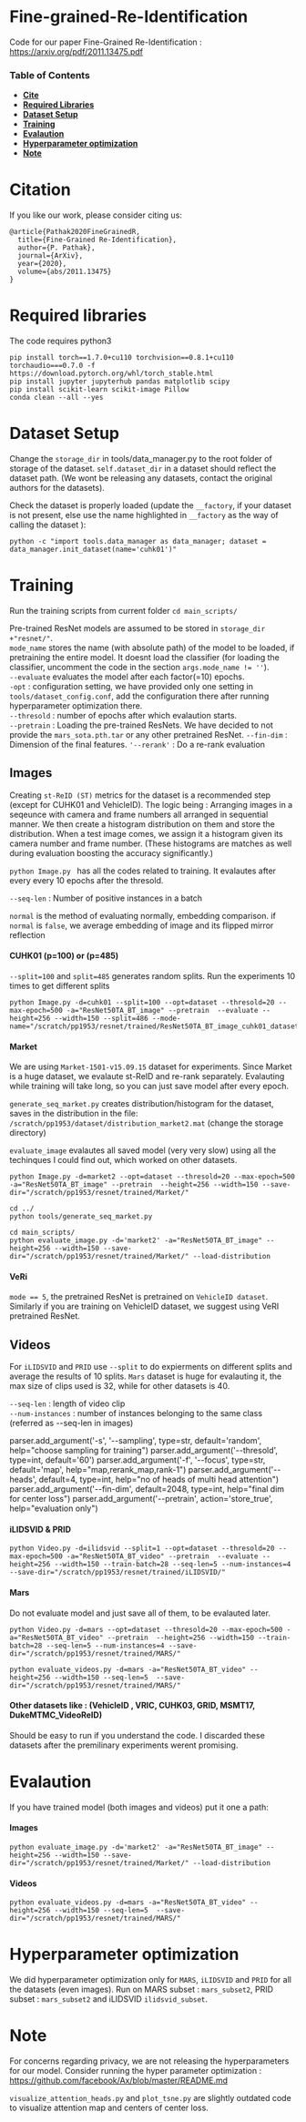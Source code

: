 # Fine-grained-Re-Identification
Code for our paper Fine-Grained Re-Identification  : https://arxiv.org/pdf/2011.13475.pdf


### Table of Contents 
* **[Cite](#Citation)**<br>  
* **[Required Libraries](#Required-libraries)**<br>
* **[Dataset Setup](#Dataset-Setup)**<br>  
* **[Training](#Training)**<br>  
* **[Evalaution](#Evalaution)**<br>  
* **[Hyperparameter optimization ](#Hyperparameter-optimization)**<br>  
* **[Note](#Note)**<br>




# Citation
If you like our work, please consider citing us: 

```
@article{Pathak2020FineGrainedR,
  title={Fine-Grained Re-Identification},
  author={P. Pathak},
  journal={ArXiv},
  year={2020},
  volume={abs/2011.13475}
}
```
# Required libraries 
The code requires python3 
```
pip install torch==1.7.0+cu110 torchvision==0.8.1+cu110 torchaudio===0.7.0 -f https://download.pytorch.org/whl/torch_stable.html
pip install jupyter jupyterhub pandas matplotlib scipy
pip install scikit-learn scikit-image Pillow
conda clean --all --yes
```
# Dataset Setup

Change the `storage_dir` in tools/data_manager.py to the root folder of storage of the dataset. 
`self.dataset_dir` in a dataset should reflect the dataset path. (We wont be releasing any datasets, contact the original authors for the datasets).

Check the dataset is properly loaded (update the `__factory`, if your dataset is not present, else use the name highlighted in `__factory` as the way of calling the dataset ): 

```
python -c "import tools.data_manager as data_manager; dataset = data_manager.init_dataset(name='cuhk01')"
```
 
# Training
Run the training scripts from current folder `cd main_scripts/`

Pre-trained ResNet models are assumed to be stored in `storage_dir +"resnet/"`.   
`mode_name` stores the name (with absolute path) of the model to be loaded, if pretraining the entire model. It doesnt load the classifier (for loading the classifier, uncomment the code in the section `args.mode_name != ''`).   
`--evaluate` evaluates the model after each factor(=10) epochs.   
`-opt` : configuration setting, we have provided only one setting in `tools/dataset_config.conf`, add the configuration there after running hyperparameter optimization there.  
`--thresold` : number of epochs after which evalaution starts.   
`--pretrain` : Loading the pre-trained ResNets. We have decided to not provide the `mars_sota.pth.tar` or any other pretrained ResNet. 
`--fin-dim` : Dimension of the final features. 
`'--rerank'` : Do a re-rank evaluation

## Images 
Creating `st-ReID (ST)` metrics for the dataset is a recommended step (except for CUHK01 and VehicleID). The logic being : Arranging images in a seqeunce with camera and frame numbers all arranged in sequential manner. We then create a histogram distribution on them and store the distribution. When a test image comes, we assign it a histogram given its camera number and frame number. (These histograms are matches as well during evaluation boosting the accuracy significantly.)


`python Image.py ` has all the codes related to training. It evalautes after every every 10 epochs after the thresold.  

`--seq-len` : Number of positive instances in a batch

`normal` is the method of evaluating normally, embedding comparison. if `normal` is `false`, we average embedding of image and its flipped mirror reflection 

#### CUHK01 (p=100) or (p=485)

`--split=100` and `split=485` generates random splits. Run the experiments 10 times to get different splits 
```
python Image.py -d=cuhk01 --split=100 --opt=dataset --thresold=20 --max-epoch=500 -a="ResNet50TA_BT_image" --pretrain  --evaluate --height=256 --width=150 --split=486 --mode-name="/scratch/pp1953/resnet/trained/ResNet50TA_BT_image_cuhk01_dataset_256_150_4_32_checkpoint_ep2.pth.tar"
```

#### Market 
We are using `Market-1501-v15.09.15` dataset for experiments. Since Market is a huge dataset, we evalaute st-ReID and re-rank separately. Evalauting while training will take long, so you can just save model after every epoch. 

`generate_seq_market.py` creates distribution/histogram for the dataset, saves in the distribution in the file: `/scratch/pp1953/dataset/distribution_market2.mat` (change the storage directory)

`evaluate_image` evalautes all saved model (very very slow) using all the techinques I could find out, which worked on other datasets. 

```
python Image.py -d=market2 --opt=dataset --thresold=20 --max-epoch=500 -a="ResNet50TA_BT_image" --pretrain  --height=256 --width=150 --save-dir="/scratch/pp1953/resnet/trained/Market/"

cd ../
python tools/generate_seq_market.py

cd main_scripts/
python evaluate_image.py -d='market2' -a="ResNet50TA_BT_image" --height=256 --width=150 --save-dir="/scratch/pp1953/resnet/trained/Market/" --load-distribution
```

#### VeRi

`mode == 5`, the pretrained ResNet is pretrained on `VehicleID dataset`. Similarly if you are training on VehicleID dataset, we suggest using VeRI pretrained ResNet. 


## Videos

For `iLIDSVID` and `PRID` use `--split` to do expierments on different splits and average the results of 10 splits. `Mars` dataset is huge for evalauting it, the max size of clips used is 32, while for other datasets is 40. 

`--seq-len` : length of video clip   
`--num-instances` : number of instances belonging to the same class (referred as --seq-len in images)


parser.add_argument('-s', '--sampling', type=str, default='random', help="choose sampling for training")
parser.add_argument('--thresold', type=int, default='60')
parser.add_argument('-f', '--focus', type=str, default='map', help="map,rerank_map,rank-1")
parser.add_argument('--heads', default=4, type=int, help="no of heads of multi head attention")
parser.add_argument('--fin-dim', default=2048, type=int, help="final dim for center loss")
parser.add_argument('--pretrain', action='store_true', help="evaluation only")


#### iLIDSVID & PRID
```
python Video.py -d=ilidsvid --split=1 --opt=dataset --thresold=20 --max-epoch=500 -a="ResNet50TA_BT_video" --pretrain  --evaluate --height=256 --width=150 --train-batch=28 --seq-len=5 --num-instances=4 --save-dir="/scratch/pp1953/resnet/trained/iLIDSVID/"
```

#### Mars
Do not evaluate model and just save all of them, to be evalauted later. 

```
python Video.py -d=mars --opt=dataset --thresold=20 --max-epoch=500 -a="ResNet50TA_BT_video" --pretrain  --height=256 --width=150 --train-batch=28 --seq-len=5 --num-instances=4 --save-dir="/scratch/pp1953/resnet/trained/MARS/"

python evaluate_videos.py -d=mars -a="ResNet50TA_BT_video" --height=256 --width=150 --seq-len=5  --save-dir="/scratch/pp1953/resnet/trained/MARS/"
```

#### Other datasets like : (VehicleID , VRIC, CUHK03, GRID, MSMT17, DukeMTMC_VideoReID)
Should be easy to run if you understand the code. I discarded these datasets after the premilinary experiments werent promising. 


# Evalaution 

If you have trained model (both images and videos) put it one a path: 
#### Images
```
python evaluate_image.py -d='market2' -a="ResNet50TA_BT_image" --height=256 --width=150 --save-dir="/scratch/pp1953/resnet/trained/Market/" --load-distribution 
```
#### Videos
```
python evaluate_videos.py -d=mars -a="ResNet50TA_BT_video" --height=256 --width=150 --seq-len=5  --save-dir="/scratch/pp1953/resnet/trained/MARS/"
```


# Hyperparameter optimization 

We did hyperparameter optimization only for `MARS`, `iLIDSVID` and `PRID` for all the datasets (even images). 
Run on MARS subset : `mars_subset2`, PRID subset : `mars_subset2` and iLIDSVID `ilidsvid_subset`.


# Note 
For concerns regarding privacy, we are not releasing the hyperparameters for our model. Consider running the hyper parameter optimization : https://github.com/facebook/Ax/blob/master/README.md


`visualize_attention_heads.py` and `plot_tsne.py` are slightly outdated code to visualize attention map and centers of center loss. 

